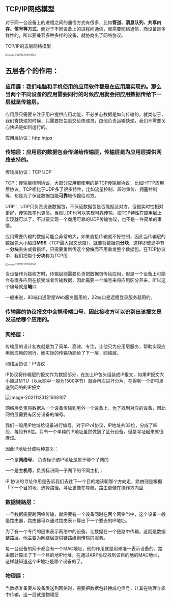 ## TCP/IP网络模型

对于同一台设备上的进程之间的通信方式有很多，比如**管道、消息队列、共享内存、信号等方式**，而对于不同设备上的进程间通信，就需要网络通信，而设备是多样性的，所以要兼容多种多样的设备，就协商出了网络协议。

TCP/IP的五层网络模型

<img src="C:\Users\11791\AppData\Roaming\Typora\typora-user-images\image-20211123114701235.png" alt="image-20211123114701235" style="zoom:50%;" />

## 五层各个的作用：

### 应用层：我们电脑和手机使用的应用软件都是在应用层实现的。那么当两个不同设备的应用需要同行的时候应用就会把应用数据传给下一层就是传输层。

应用层只需要专注于用户提供应用功能，不必关心数据是如何传输的，就类似于，我们寄快递的时候，只需要把包裹交给快递员，由他负责运输快递，我们不需要关心快递是如何运行的。

应用层协议：http  https



### 传输层：应用层的数据包会传递给传输层，传输层是为应用层提供网络支持的。 

传输层协议：TCP  UDP

TCP：传输层控制协议，大部分应用都使用的是TCP传输层协议，比如HTTP应用层协议。TCP相比于UDP多了很多特性，比如流量控制、超时重传、拥塞控制等，都是为了保证数据包能**可靠**地传输给对方。

UDP： UDP只负责发送数据包，不保证数据包是否能抵达对方，但他实时性相对更好，传输效率也更高。当然UDP也可以实现可靠传输，把TCP特性在应用层上实现就可以了，不过要实现一个商用可靠的UDP传输协议，也不是一件简单的事情。

应用需要传输的数据可能会非常的大，如果直接传输就不好控制，因此当传输层的数据包大小超过**MSS**（TCP最大报文长度），就要将数据包**分块**，这样即使途中有一**分块**丢失或者损坏，只需要重新传这个**分块**而不用重发整个数据包。在TCP协议中，我们把每个**分块**称为TCP段

<img src="C:\Users\11791\AppData\Roaming\Typora\typora-user-images\image-20211123120106566.png" alt="image-20211123120106566" style="zoom:50%;" />

当设备作为接收方时，传输层则需要负责把数据包传给应用，但是一个设备上可能会有很多应用在接受或者传输数据，因此需要一个编号来将应用区分开来，所以这个编号就是**端口**

一般来说，80端口通常是Web服务器用的，22端口是远程登录服务器用的。

### 传输层的协议报文中会携带端口号，因此接收方可以识别出该报文是发送给哪个应用的。



### 网络层：

传输层的设计初衷就是为了简单、高效、专注，让他只为应用层服务，帮助实现应用到应用的同行，而实际的传输功能给了下一层，网络层。

网络层协议：IP协议

IP协议将传输层的报文作为数据部分，在加上IP包头组装成IP报文，如果IP报文大小超过MTU（以太网中一般为1500字节）就会再次进行分片，在得到一个即将发送到网络的IP报文

![image-20211123121608107](C:\Users\11791\AppData\Roaming\Typora\typora-user-images\image-20211123121608107.png)

网络层负责将数据从一个设备传输到另外一个设备上，为了找到对应的设备，因此网络层需要有区分设备的编号。

我们一般用IP地址给设备进行编号，对于IPv4协议，IP地址共32位，分成了四段，每段有8位。只有一个单纯的IP地址虽然做到了区分设备，但是寻址起来就很麻烦。

因此IP地址分成两种意义：

一个是**网络号**， 负责标识该IP地址是属于哪个子网的

一个是**主机号**，负责标识同一子网下的不同主机；

IP 协议的寻址作⽤是告诉我们去往下⼀个⽬的地该朝哪个⽅向⾛，路由则是根据「下⼀个⽬的地」选择路径。寻址更像在导航，路由更像在操作⽅向盘



### 数据链路层：

一旦数据需要跨网络传输，就需要有一个设备同时在两个网络当中，这个设备一般是路由器，路由器可以通过路由表计算出下一个要去的IP地址。

为了有一个专门的层来表示网络中的设备，让数据在一个链路中传输，这就是数据链路层，他主要为网络层提供链路级别传输的服务。

每一台设备的网卡都会有一个MAC地址，他的作用就是用来唯一表示设备的。路由器计算出了下一个目的地IP地址，在通过ARP协议找到该目的地的MAC地址，这样就知道这个IP地址是哪个设备的了。

### 物理层：

当数据准备要从设备发送到网络时，需要把数据包转换成电信号，让其在物理介质中传输，这一层就是物理层



